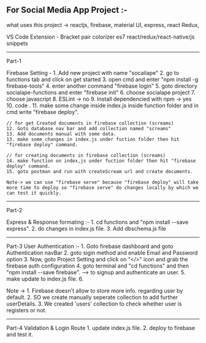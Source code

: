 For Social Media App Project :-
--------------------------------------------------------------------------------------------------------------------------------------------------------------

what uses this project -> reactjs, firebase, material UI, express, react Redux, 

VS Code Extension -
	Bracket pair colorizer
	es7 react/redux/react-native/js snippets
	
---------------------------------------------------------------------------------------------------------------------------------------------------------------	

Part-1 

Firebase Setting -
	1. Add new project with name "socailape"
	2. go to functions tab and click on get started
	3. open cmd and enter "npm install -g firebase-tools" 
	4. enter another command "firebase login"
	5. goto directory socialape-functions and enter "firebase init"
	6. choose socialape project
	7. choose javascript
	8. ESLint -> no
	9. Install dependencied with npm -> yes
	10. code .
	11. make some change inside index.js inside function folder and in cmd write "firebase deploy".
	
	// for get Created documents in firebase collection (screams)
	12. Goto database nav bar and add collection named "screams" 
	13. Add documents manual with some data.
	13. make some changes in index.js under fuction folder then hit "firebase deploy" command.
	
	// for creating documents in firebase collection (screams)
	14. make function on index,js under fuction folder then hit "firebase deploy" command.
	15. goto postman and run with createScream url and create documents.
	
	Note-> we can use "firebase serve" because "firebase deploy" will take more time to deploy so "firebase serve" do changes locally by which we can test it quickly.
	
----------------------------------------------------------------------------------------------------------------------------------------------------------------

Part-2

Express & Response formating :-
	1. cd functions and "npm install --save express".
	2. do changes in index.js file.
	3. Add dbschema.js file 
	
-----------------------------------------------------------------------------------------------------------------------------------------------------------------
	
Part-3 User Authentication :-
	1. Goto firebase dashboard and goto Authentication navBar 
	2. goto sigin method and enable Email and Password option
	3. Now, goto Project Setting and click on "</>" icon and grab the firebase auth configuration
	4. goto terminal and "cd functions" and then "npm install --save firebase".  --> to signup and authenticate an user.
	5. make update to index.js file.
	6. 
	
Note -> 1. Firebase doesn't allow to store more info. regarding user by default. 
		2. SO we create manually seperate collection to add further userDetails. 
		3. We created 'users' collection to check whether user is registers or not.
		
-----------------------------------------------------------------------------------------------------------------------------------------------------------------

Part-4 Validation & Login Route
	1. update index.js file.
	2. deploy to firebase and test it.